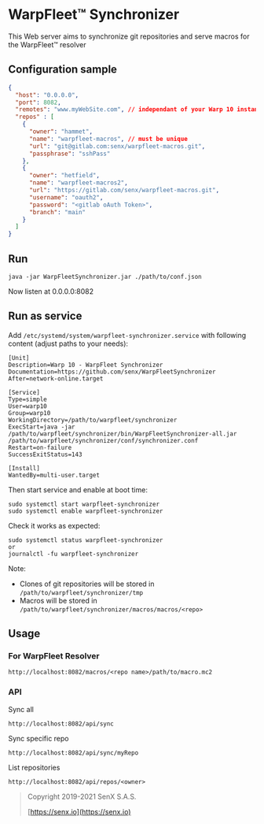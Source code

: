 # WarpFleet™ Synchronizer

This Web server aims to synchronize git repositories and serve macros for the WarpFleet™ resolver

## Configuration sample

````json
{
  "host": "0.0.0.0",
  "port": 8082,
  "remotes": "www.myWebSite.com", // independant of your Warp 10 instance, for admin purpose
  "repos" : [
    {
      "owner": "hammet",
      "name": "warpfleet-macros", // must be unique
      "url": "git@gitlab.com:senx/warpfleet-macros.git",
      "passphrase": "sshPass"
    },
    {
      "owner": "hetfield",
      "name": "warpfleet-macros2",
      "url": "https://gitlab.com/senx/warpfleet-macros.git",
      "username": "oauth2",
      "password": "<gitlab oAuth Token>",
      "branch": "main"
    }
  ]
}
````

## Run 

`java -jar WarpFleetSynchronizer.jar ./path/to/conf.json`

Now listen at 0.0.0.0:8082

## Run as service

Add `/etc/systemd/system/warpfleet-synchronizer.service` with following content (adjust paths to your needs):

```
[Unit]
Description=Warp 10 - WarpFleet Synchronizer
Documentation=https://github.com/senx/WarpFleetSynchronizer
After=network-online.target

[Service]
Type=simple
User=warp10
Group=warp10
WorkingDirectory=/path/to/warpfleet/synchronizer
ExecStart=java -jar /path/to/warpfleet/synchronizer/bin/WarpFleetSynchronizer-all.jar /path/to/warpfleet/synchronizer/conf/synchronizer.conf
Restart=on-failure
SuccessExitStatus=143 

[Install]
WantedBy=multi-user.target
```
Then start service and enable at boot time:

```commandline
sudo systemctl start warpfleet-synchronizer
sudo systemctl enable warpfleet-synchronizer
```
Check it works as expected:

```commandline
sudo systemctl status warpfleet-synchronizer
or
journalctl -fu warpfleet-synchronizer
```

Note:
* Clones of git repositories will be stored in `/path/to/warpfleet/synchronizer/tmp`
* Macros will be stored in `/path/to/warpfleet/synchronizer/macros/macros/<repo>` 


## Usage

### For WarpFleet Resolver

    http://localhost:8082/macros/<repo name>/path/to/macro.mc2


### API

Sync all

    http://localhost:8082/api/sync
    
Sync specific repo

    http://localhost:8082/api/sync/myRepo

List repositories

    http://localhost:8082/api/repos/<owner>


> Copyright 2019-2021  SenX S.A.S.
>
> [https://senx.io](https://senx.io)

